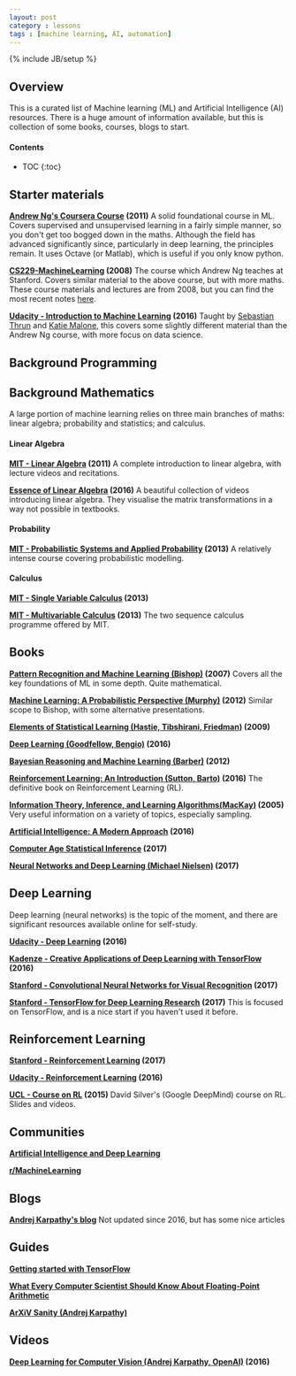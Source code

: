 ```yaml
---
layout: post
category : lessons
tags : [machine learning, AI, automation]
---
```

{% include JB/setup %}

## Overview
This is a curated list of Machine learning (ML) and Artificial Intelligence (AI) resources. There is a huge amount of information available, but this is collection of some books, courses, blogs to start.

#### Contents

- TOC
{:toc}

## Starter materials
**[Andrew Ng's Coursera Course](https://www.coursera.org/learn/machine-learning/home/welcome) (2011)** A solid foundational course in ML. Covers supervised and unsupervised learning in a fairly simple manner, so you don't get too bogged down in the maths. Although the field has advanced significantly since, particularly in deep learning, the principles remain. It uses Octave (or Matlab), which is useful if you only know python.

**[CS229-MachineLearning](https://see.stanford.edu/Course/CS229/) (2008)** The course which Andrew Ng teaches at Stanford. Covers similar material to the above course, but with more maths. These course materials and lectures are from 2008, but you can find the most recent notes [here](http://cs229.stanford.edu).

**[Udacity - Introduction to Machine Learning](https://www.udacity.com/course/intro-to-machine-learning--ud120) (2016)** Taught by [Sebastian Thrun](https://en.wikipedia.org/wiki/Sebastian_Thrun) and [Katie Malone](http://blog.udacity.com/2016/04/women-in-machine-learning-katie-malone.html), this covers some slightly different material than the Andrew Ng course, with more focus on data science.

## Background Programming

## Background Mathematics
A large portion of machine learning relies on three main branches of maths: linear algebra; probability and statistics; and calculus.

#### Linear Algebra
**[MIT - Linear Algebra](https://ocw.mit.edu/courses/mathematics/18-06sc-linear-algebra-fall-2011/index.htm) (2011)** A complete introduction to linear algebra, with lecture videos and recitations.

**[Essence of Linear Algebra](https://youtu.be/kjBOesZCoqc) (2016)** A beautiful collection of videos introducing linear algebra. They visualise the matrix transformations in a way not possible in textbooks.

#### Probability

**[MIT - Probabilistic Systems and Applied Probability](https://ocw.mit.edu/courses/electrical-engineering-and-computer-science/6-041sc-probabilistic-systems-analysis-and-applied-probability-fall-2013/) (2013)** A relatively intense course covering probabilistic modelling.

#### Calculus

**[MIT - Single Variable Calculus](https://ocw.mit.edu/courses/mathematics/18-01sc-single-variable-calculus-fall-2010/) (2013)**

**[MIT - Multivariable Calculus](https://ocw.mit.edu/courses/mathematics/18-02sc-multivariable-calculus-fall-2010/) (2013)** The two sequence calculus programme offered by MIT.

## Books

**[Pattern Recognition and Machine Learning (Bishop)](https://www.amazon.co.uk/Pattern-Recognition-Learning-Information-Statistics/dp/0387310738) (2007)** Covers all the key foundations of ML in some depth. Quite mathematical.

**[Machine Learning: A Probabilistic Perspective (Murphy)](https://www.amazon.co.uk/Machine-Learning-Probabilistic-Perspective-Computation/dp/0262018020/ref=pd_lpo_sbs_14_t_1?_encoding=UTF8&psc=1&refRID=B586DMKGVCMJ80X4AAHY) (2012)** Similar scope to Bishop, with some alternative presentations.

**[Elements of Statistical Learning (Hastie, Tibshirani, Friedman)](https://web.stanford.edu/~hastie/Papers/ESLII.pdf) (2009)**

**[Deep Learning (Goodfellow, Bengio)](http://www.deeplearningbook.org) (2016)**

**[Bayesian Reasoning and Machine Learning (Barber)](http://web4.cs.ucl.ac.uk/staff/D.Barber/textbook/090310.pdf) (2012)**

**[Reinforcement Learning: An Introduction (Sutton, Barto)](http://incompleteideas.net/sutton/book/bookdraft2016sep.pdf) (2016)** The definitive book on Reinforcement Learning (RL).

**[Information Theory, Inference, and Learning Algorithms(MacKay)](http://www.inference.org.uk/mackay/itila/book.html) (2005)** Very useful information on a variety of topics, especially sampling.

**[Artificial Intelligence: A Modern Approach](http://aima.cs.berkeley.edu) (2016)**

**[Computer Age Statistical Inference](https://web.stanford.edu/~hastie/CASI_files/PDF/casi.pdf?utm_content=buffercb64f&utm_medium=social&utm_source=twitter.com&utm_campaign=buffer) (2017)**

**[Neural Networks and Deep Learning (Michael Nielsen)](http://neuralnetworksanddeeplearning.com) (2017)**

## Deep Learning
Deep learning (neural networks) is the topic of the moment, and there are significant resources available online for self-study.

**[Udacity - Deep Learning](https://www.udacity.com/course/deep-learning--ud730) (2016)**

**[Kadenze - Creative Applications of Deep Learning with TensorFlow](https://www.kadenze.com/courses/creative-applications-of-deep-learning-with-tensorflow/info) (2016)**

**[Stanford - Convolutional Neural Networks for Visual Recognition](http://cs231n.github.io) (2017)**

**[Stanford - TensorFlow for Deep Learning Research](http://web.stanford.edu/class/cs20si/syllabus.html) (2017)** This is focused on TensorFlow, and is a nice start if you haven't used it before.

## Reinforcement Learning
**[Stanford - Reinforcement Learning](http://web.stanford.edu/class/cs234/syllabus.html) (2017)**

**[Udacity - Reinforcement Learning](https://www.udacity.com/course/reinforcement-learning--ud600) (2016)**

**[UCL - Course on RL](http://www0.cs.ucl.ac.uk/staff/d.silver/web/Teaching.html) (2015)** David Silver's (Google DeepMind) course on RL. Slides and videos.

## Communities
**[Artificial Intelligence and Deep Learning](https://www.facebook.com/groups/DeepNetGroup/)**

**[r/MachineLearning](https://www.reddit.com/r/MachineLearning/)**

## Blogs
**[Andrej Karpathy's blog](http://karpathy.github.io)** Not updated since 2016, but has some nice articles

## Guides
**[Getting started with TensorFlow](https://www.tensorflow.org/get_started/get_started)**

**[What Every Computer Scientist Should Know About Floating-Point Arithmetic](http://docs.oracle.com/cd/E19957-01/806-3568/ncg_goldberg.html)**

**[ArXiV Sanity (Andrej Karpathy)](http://www.arxiv-sanity.com)**

## Videos
**[Deep Learning for Computer Vision (Andrej Karpathy, OpenAI)](https://www.youtube.com/watch?v=u6aEYuemt0M) (2016)**
